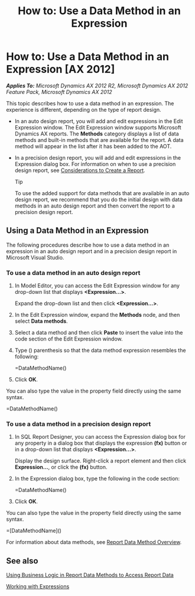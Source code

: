 ﻿---
title: 'How to: Use a Data Method in an Expression'
TOCTitle: 'How to: Use a Data Method in an Expression'
ms:assetid: bb2a1aeb-7911-4ecb-aec7-815b2d151046
ms:mtpsurl: https://technet.microsoft.com/en-us/library/Hh538451(v=AX.60)
ms:contentKeyID: 39508875
ms.date: 11/07/2012
mtps_version: v=AX.60
---

# How to: Use a Data Method in an Expression [AX 2012]


_**Applies To:** Microsoft Dynamics AX 2012 R2, Microsoft Dynamics AX 2012 Feature Pack, Microsoft Dynamics AX 2012_

This topic describes how to use a data method in an expression. The experience is different, depending on the type of report design.

  - In an auto design report, you will add and edit expressions in the Edit Expression window. The Edit Expression window supports Microsoft Dynamics AX reports. The **Methods** category displays a list of data methods and built-in methods that are available for the report. A data method will appear in the list after it has been added to the AOT.

  - In a precision design report, you will add and edit expressions in the Expression dialog box. For information on when to use a precision design report, see [Considerations to Create a Report](considerations-for-creating-a-report.md).
    

    > [!TIP]
    > <P>To use the added support for data methods that are available in an auto design report, we recommend that you do the initial design with data methods in an auto design report and then convert the report to a precision design report.</P>



## Using a Data Method in an Expression

The following procedures describe how to use a data method in an expression in an auto design report and in a precision design report in Microsoft Visual Studio.

### To use a data method in an auto design report

1.  In Model Editor, you can access the Edit Expression window for any drop-down list that displays **\<Expression…\>**.
    
    Expand the drop-down list and then click **\<Expression…\>**.

2.  In the Edit Expression window, expand the **Methods** node, and then select **Data methods**.

3.  Select a data method and then click **Paste** to insert the value into the code section of the Edit Expression window.

4.  Type () parenthesis so that the data method expression resembles the following:
    
    \=DataMethodName()

5.  Click **OK**.

You can also type the value in the property field directly using the same syntax.

\=DataMethodName()

### To use a data method in a precision design report

1.  In SQL Report Designer, you can access the Expression dialog box for any property in a dialog box that displays the expression **(fx)** button or in a drop-down list that displays **\<Expression...\>**.
    
    Display the design surface. Right-click a report element and then click **Expression…**, or click the **(fx)** button.

2.  In the Expression dialog box, type the following in the code section:
    
    \=DataMethodName()

3.  Click **OK**.

You can also type the value in the property field directly using the same syntax.

\=\[DataMethodName\]()

For information about data methods, see [Report Data Method Overview](report-data-method-overview.md).

## See also

[Using Business Logic in Report Data Methods to Access Report Data](using-business-logic-in-report-data-methods-to-access-report-data.md)

[Working with Expressions](working-with-expressions.md)

